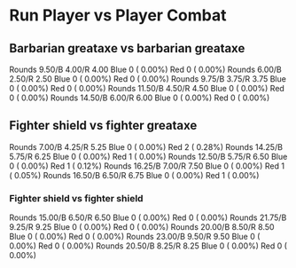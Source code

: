 # Run Player vs Player Combat

## Barbarian greataxe vs barbarian greataxe
Rounds  9.50/B 4.00/R 4.00 Blue 0 ( 0.00%) Red 0 ( 0.00%)
Rounds  6.00/B 2.50/R 2.50 Blue 0 ( 0.00%) Red 0 ( 0.00%)
Rounds  9.75/B 3.75/R 3.75 Blue 0 ( 0.00%) Red 0 ( 0.00%)
Rounds 11.50/B 4.50/R 4.50 Blue 0 ( 0.00%) Red 0 ( 0.00%)
Rounds 14.50/B 6.00/R 6.00 Blue 0 ( 0.00%) Red 0 ( 0.00%)

## Fighter shield vs fighter greataxe
Rounds  7.00/B 4.25/R 5.25 Blue 0 ( 0.00%) Red 2 ( 0.28%)
Rounds 14.25/B 5.75/R 6.25 Blue 0 ( 0.00%) Red 1 ( 0.00%)
Rounds 12.50/B 5.75/R 6.50 Blue 0 ( 0.00%) Red 1 ( 0.12%)
Rounds 16.25/B 7.00/R 7.50 Blue 0 ( 0.00%) Red 1 ( 0.05%)
Rounds 16.50/B 6.50/R 6.75 Blue 0 ( 0.00%) Red 1 ( 0.00%)

### Fighter shield vs fighter shield
Rounds 15.00/B 6.50/R 6.50 Blue 0 ( 0.00%) Red 0 ( 0.00%)
Rounds 21.75/B 9.25/R 9.25 Blue 0 ( 0.00%) Red 0 ( 0.00%)
Rounds 20.00/B 8.50/R 8.50 Blue 0 ( 0.00%) Red 0 ( 0.00%)
Rounds 23.00/B 9.50/R 9.50 Blue 0 ( 0.00%) Red 0 ( 0.00%)
Rounds 20.50/B 8.25/R 8.25 Blue 0 ( 0.00%) Red 0 ( 0.00%)
